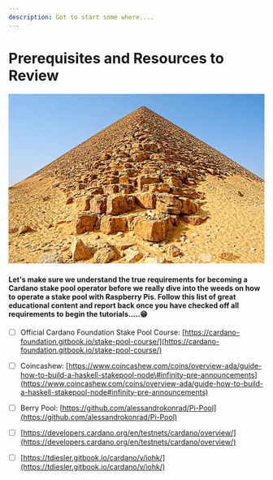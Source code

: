 ```yaml
---
description: Got to start some where....
---
```


# Prerequisites and Resources to Review

#### 

![](../.gitbook/assets/download-6-.jpeg)

#### Let's make sure we understand the true requirements for becoming a Cardano stake pool operator before we really dive into the weeds on how to operate a stake pool with Raspberry Pis. Follow this list of great educational content and report back once you have checked off all requirements to begin the tutorials.....😁 

* [ ] Official Cardano Foundation Stake Pool Course: [https://cardano-foundation.gitbook.io/stake-pool-course/](https://cardano-foundation.gitbook.io/stake-pool-course/)
* [ ] Coincashew: [https://www.coincashew.com/coins/overview-ada/guide-how-to-build-a-haskell-stakepool-node\#infinity-pre-announcements](https://www.coincashew.com/coins/overview-ada/guide-how-to-build-a-haskell-stakepool-node#infinity-pre-announcements)
* [ ] Berry Pool: [https://github.com/alessandrokonrad/Pi-Pool](https://github.com/alessandrokonrad/Pi-Pool)
* [ ] [https://developers.cardano.org/en/testnets/cardano/overview/](https://developers.cardano.org/en/testnets/cardano/overview/)
* [ ] [https://tdiesler.gitbook.io/cardano/v/iohk/](https://tdiesler.gitbook.io/cardano/v/iohk/) 



